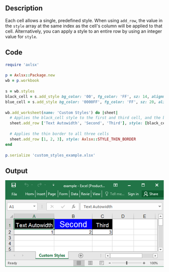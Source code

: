 ## Description

Each cell allows a single, predefined style. When using `add_row`, the value in the `style` array at the same index as the cell's column will be applied to that cell. Alternatively, you can apply a style to an entire row by using an integer value for `style`.


## Code

```ruby
require 'axlsx'

p = Axlsx::Package.new
wb = p.workbook

s = wb.styles
black_cell = s.add_style bg_color: '00', fg_color: 'FF', sz: 14, alignment: { horizontal: :center }
blue_cell = s.add_style bg_color: '0000FF', fg_color: 'FF', sz: 20, alignment: { horizontal: :center }

wb.add_worksheet(name: 'Custom Styles') do |sheet|
  # Applies the black_cell style to the first and third cell, and the blue_cell style to the second.
  sheet.add_row ['Text Autowidth', 'Second', 'Third'], style: [black_cell, blue_cell, black_cell]

  # Applies the thin border to all three cells
  sheet.add_row [1, 2, 3], style: Axlsx::STYLE_THIN_BORDER
end

p.serialize 'custom_styles_example.xlsx'
```

## Output

![Output](images/custom_styles_example.png "Output")
